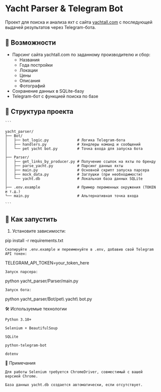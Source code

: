 # Yacht Parser & Telegram Bot

Проект для поиска и анализа яхт с сайта [yachtall.com](https://www.yachtall.com/) с последующей выдачей результатов через Telegram-бота.

## 🧭 Возможности

- Парсинг сайта yachtall.com по заданному производителю и сбор:
  - Названия
  - Года постройки
  - Локации
  - Цены
  - Описания
  - Фотографий
- Сохранение данных в SQLite-базу
- Telegram-бот с функцией поиска по базе

## 📁 Структура проекта
<pre lang="nohighlight"><code>```

yacht_parser/
├── Bot/
│   ├── bot_logic.py             # Логика Telegram-бота
│   ├── handlers.py              # Хендлеры команд и сообщений
│   └── pet yacht bot.py         # Точка входа для запуска бота
│
├── Parser/
│   ├── get_links_by_producer.py # Получение ссылок на яхты по бренду
│   ├── parse_yacht.py           # Парсинг данных яхты
│   ├── main.py                  # Основной скрипт запуска парсера
│   ├── mock_data.py             # Заглушки (при необходимости)
│   └── yacht.db                 # Локальная база данных SQLite
│
├── .env.example                 # Пример переменных окружения (TOKEN и т.д.)
└── main.py                      # Альтернативная точка входа

``` </code></pre>
## 🚀 Как запустить

1. Установите зависимости:


pip install -r requirements.txt

    Скопируйте .env.example и переименуйте в .env, добавив свой Telegram API токен:

TELEGRAM_API_TOKEN=your_token_here

    Запуск парсера:

python yacht_parser/Parser/main.py

    Запуск бота:

python yacht_parser/Bot/pet\ yacht\ bot.py

🛠️ Используемые технологии

    Python 3.10+

    Selenium + BeautifulSoup

    SQLite

    python-telegram-bot

    dotenv

📌 Примечания

    Для работы Selenium требуется ChromeDriver, совместимый с вашей версией Chrome.

    База данных yacht.db создается автоматически, если отсутствует.